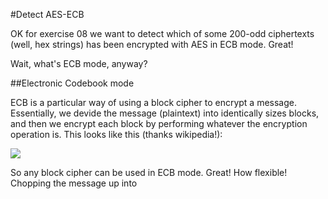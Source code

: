 #Detect AES-ECB

OK for exercise 08 we want to detect which of some 200-odd ciphertexts
(well, hex strings) has been encrypted with AES in ECB mode. Great!

Wait, what's ECB mode, anyway?

##Electronic Codebook mode

ECB is a particular way of using a block cipher to encrypt a message.
Essentially, we devide the message (plaintext) into identically sizes
blocks, and then we encrypt each block by performing whatever the
encryption operation is. This looks like this (thanks wikipedia!):



![](https://upload.wikimedia.org/wikipedia/commons/thumb/e/e6/ECB_decryption.svg/1202px-ECB_decryption.svg.png)

So any block cipher can be used in ECB mode. Great! How flexible! Chopping
the message up into 
